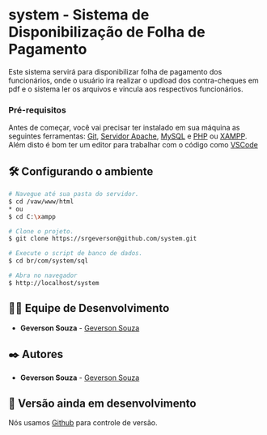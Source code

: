 # system - Sistema de Disponibilização de Folha de Pagamento
Este sistema servirá para disponibilizar folha de pagamento dos funcionários, onde o usuário ira realizar o updload dos contra-cheques em pdf e o sistema ler os arquivos e vincula aos respectivos funcionários.

### Pré-requisitos

Antes de começar, você vai precisar ter instalado em sua máquina as seguintes ferramentas:
[Git](https://git-scm.com), [Servidor Apache](https://httpd.apache.org/download.cgi), [MySQL](https://www.mysql.com/downloads/) e [PHP](https://www.php.net/downloads.php) ou [XAMPP](https://www.apachefriends.org/). 
Além disto é bom ter um editor para trabalhar com o código como [VSCode](https://code.visualstudio.com/)

## 🛠️ Configurando o ambiente

```bash
# Navegue até sua pasta do servidor.
$ cd /vaw/www/html
* ou
$ cd C:\xampp

# Clone o projeto.
$ git clone https://srgeverson@github.com/system.git

# Execute o script de banco de dados.
$ cd br/com/system/sql

# Abra no navegador
$ http://localhost/system

```

## 👨‍💻 Equipe de Desenvolvimento

* **Geverson Souza** - [Geverson Souza](https://www.linkedin.com/in/srgeverson/)
## ✒️ Autores

* **Geverson Souza** - [Geverson Souza](https://www.linkedin.com/in/srgeverson/)

## 📌 Versão ainda em desenvolvimento

Nós usamos [Github](https://github.com/) para controle de versão.
